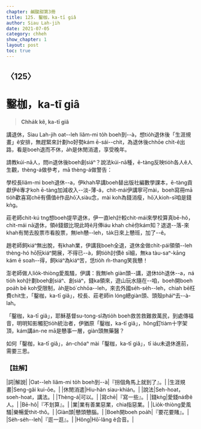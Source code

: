 ```yaml
---
chapter: 鹹酸甜第3冊
title: 125. 鑿枷，ka-tī giâ
author: Siau Lah-jih
date: 2021-07-05
category: chheh
show_chapter: 1
layout: post
toc: true
---
```


## 〈125〉
# 鑿枷，ka-tī giâ
> **Chha̍k kê, ka-tī giâ**
 
講退休，Siau Lah-jih oat--leh liâm-mi to̍h boeh到--à，想tio̍h退休後「生涯規畫」ê安排，無趕緊來計劃ho͘好勢kám ē-sái--chit，為退休後chhōe chi̍t-ê出路，看是boeh退而不休，a̍h是休閒消遣，享受晚年。

請教kúi-nā人，問in退休後boeh創siáⁿ？說法kúi-nā種，ē-tàng反映tio̍h各人ê人生觀，thèng-á做參考，mā thèng-á做警告：

學校長liâm-mi boeh退休--a，伊khah早講boeh替出版社編數學課本，ē-tàng貢獻伊ê專才koh ē-tàng加減收入--淡-薄-á，chit-mái伊講寧可mài，boeh寫冊mā tio̍h歡喜寫chē有價值ê作品hō͘人siàu念，mài koh為錢消瘦，hō͘人kioh-sī咱是錢kǹg。

莊老師chit-kú tng想boeh提早退休，伊一直leh計較chit-mái來學校算真bē-hô，chit-mái nā退休，領ê錢銀比現此時ê月俸iáu khah chē你kám知？退退--落-來khah有閒去股票市看股票，無leh戇--leh，ta̍k日來上戇班，加了--ê。

趙老師飼kiáⁿ無出脫，有khah業，伊講我boeh全退，退休金做chi̍t-pái領領--leh thèng-hó hō͘阮kiáⁿ開展，不得已--à，飼tio̍h討債ê sī細，無ka tàu-saⁿ-kāng kám ē soah--得，飼kiáⁿ為kiáⁿ苦，恁tio̍h m̄-thang笑我戇！

澎老師做人lio̍k-thiòng愛風騷，伊講：我無leh giàn頭--講，退休to̍h退休--a，ná tio̍h koh計劃boeh創siáⁿ、創siáⁿ，錢ka領來，遊山玩水隨在--咱，boeh開boeh poa̍h bē koh受限制，a̍h是bó͘ chhōa--leh，來去外國se̍h-se̍h--leh，chiah bē枉費chit生，「鑿枷，ka-tī giâ」，校長、莊老師in lóng總giàn頭、頭殼pháiⁿ去--à-lah。

「鑿枷，ka-tī giâ」，耶穌基督su-tong-sî為tio̍h boeh救苦救難救萬民，到處傳福音，明明知影觸犯tio̍h統治者，伊猶原「鑿枷，ka-tī giâ」，hông釘tiàm十字架頂，kám講án-ne mā是戇事一層，giàn頭無藥醫？

如何「鑿枷，ka-tī giâ」，án-chóaⁿ mài「鑿枷，ka-tī giâ」，tī iáu未退休進前，需要三思。

 
### 【註解】

|詞|解說|
|Oat--leh liâm-mi to̍h boeh到--à|『拐個角馬上就到了』。|
|生涯規畫|Seng-gâi kui-ōe。|
|休閒消遣|Hiu-hân siau-khián。|
|說法|Seh-hoat，soeh-hoat，講法。|
|Thèng-á|可以。|
|寫chē|『寫一些』。|
|錢kǹg|愛錢ná命ê人。|
|Bē-hô|『不划算』。|
|業|業有善業惡業，chia指惡業。|
|Lio̍k-thiòng愛風騷|樂暢愛thit-thô。|
|Giàn頭|戇頭戇腦。|
|Boeh開boeh poa̍h|『要花要賭』。|
|Se̍h-se̍h--leh|『逛一逛』。|
|Hông|Hō͘-lâng ê合音。|
